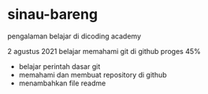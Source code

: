# sinau-bareng
pengalaman belajar di dicoding academy

2 agustus 2021
belajar memahami git di github proges 45%
* belajar perintah dasar git
* memahami dan membuat repository di github
* menambahkan file readme
